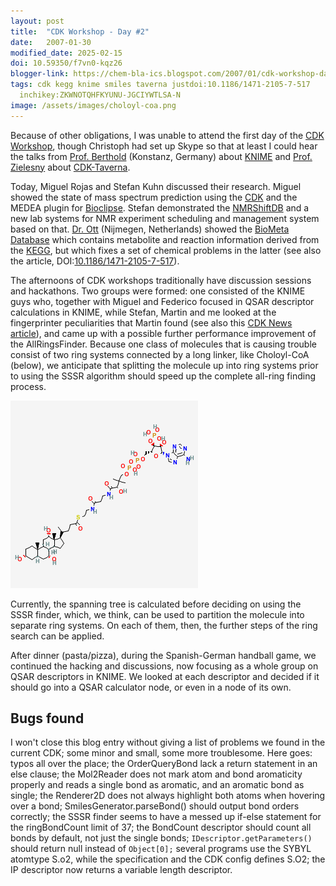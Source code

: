 ```yaml
---
layout: post
title:  "CDK Workshop - Day #2"
date:   2007-01-30
modified_date: 2025-02-15
doi: 10.59350/f7vn0-kqz26
blogger-link: https://chem-bla-ics.blogspot.com/2007/01/cdk-workshop-day-2.html
tags: cdk kegg knime smiles taverna justdoi:10.1186/1471-2105-7-517
  inchikey:ZKWNOTQHFKYUNU-JGCIYWTLSA-N
image: /assets/images/choloyl-coa.png
---
```


Because of other obligations, I was unable to attend the first day of the [CDK Workshop](http://wiki.cubic.uni-koeln.de/cdkwiki/doku.php?id=spring2007workshop),
though Christoph had set up Skype so that at least I could hear the talks from [Prof. Berthold](http://www.inf.uni-konstanz.de/bioml/staff/berthold/)
(Konstanz, Germany) about [KNIME](http://www.knime.org/) and [Prof. Zielesny](http://almost.cubic.uni-koeln.de/cosi/curriculumVitae_zielesny.htm)
about [CDK-Taverna](http://cdk-taverna.de/).

Today, Miguel Rojas and Stefan Kuhn discussed their research. Miguel showed the state of mass spectrum prediction using the [CDK](http://cdk.sf.net/)
and the MEDEA plugin for [Bioclipse](http://www.bioclipse.net/). Stefan demonstrated the [NMRShiftDB](http://www.nmrshiftdb.org/)
and a new lab systems for NMR experiment scheduling and management system based on that. [Dr. Ott](http://www2.cmbi.ru.nl/who-and-where/staff/27/)
(Nijmegen, Netherlands) showed the [BioMeta Database](http://biometa.cmbi.ru.nl/) which contains metabolite and reaction information derived from the
[KEGG](http://www.genome.jp/kegg/ligand.html), but which fixes a set of chemical problems in the latter (see also the article,
DOI:[10.1186/1471-2105-7-517](https://doi.org/10.1186/1471-2105-7-517)).

The afternoons of CDK workshops traditionally have discussion sessions and hackathons. Two groups were formed: one consisted of the KNIME guys who,
together with Miguel and Federico focused in QSAR descriptor calculations in KNIME, while Stefan, Martin and me looked at the fingerprinter
peculiarities that Martin found (see also this [CDK News article](http://almost.cubic.uni-koeln.de/cdk/cdk_top/cdk_news/archive/cdknews2.2.article22.pdf)),
and came up with a possible further performance improvement of the AllRingsFinder. Because one class of molecules that is causing trouble consist of two
ring systems connected by a long linker, like Choloyl-CoA (below), we anticipate that splitting the molecule up into ring systems prior to using the
SSSR algorithm should speed up the complete all-ring finding process.

![](/assets/images/choloyl-coa.png)

Currently, the spanning tree is calculated before deciding on using the SSSR finder, which, we think, can be used to partition the molecule
into separate ring systems. On each of them, then, the further steps of the ring search can be applied.

After dinner (pasta/pizza), during the Spanish-German handball game, we continued the hacking and discussions, now focusing as a whole group
on QSAR descriptors in KNIME. We looked at each descriptor and decided if it should go into a QSAR calculator node, or even in a node of its own.

## Bugs found
I won't close this blog entry without giving a list of problems we found in the current CDK; some minor and small, some more troublesome.
Here goes: typos all over the place; the OrderQueryBond lack a return statement in an else clause; the Mol2Reader does not mark atom and
bond aromaticity properly and reads a single bond as aromatic, and an aromatic bond as single; the Renderer2D does not always highlight
both atoms when hovering over a bond; SmilesGenerator.parseBond() should output bond orders correctly; the SSSR finder seems to have a
messed up if-else statement for the ringBondCount limit of 37; the BondCount descriptor should count all bonds by default, not just the
single bonds; `IDescriptor.getParameters()` should return null instead of `Object[0];` several programs use the SYBYL atomtype S.o2, while
the specification and the CDK config defines S.O2; the IP descriptor now returns a variable length descriptor.
